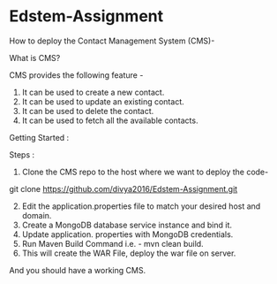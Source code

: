 # Edstem-Assignment
How to deploy the Contact Management System (CMS)- 

What is CMS?

CMS provides the following feature - 

1. It can be used to create a new contact.
2. It can be used to update an existing contact.
3. It can be used to delete the contact.
4. It can be used to fetch all the available contacts.

Getting Started :

Steps : 

1. Clone the CMS repo to the host where we want to deploy the code-

git clone https://github.com/divya2016/Edstem-Assignment.git

2. Edit the application.properties file to match your desired host and domain.
3. Create a MongoDB database service instance and bind it.
4. Update application. properties with MongoDB credentials.
5. Run Maven Build Command i.e. - mvn clean build.
6. This will create the WAR File, deploy the war file on server.

And you should have a working CMS.
